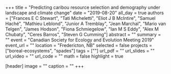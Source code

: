 +++
title = "Predicting caribou resource selection and demography under landscape and climate change"
date = "2019-08-20"
all_day = true
authors = ["Frances E C Stewart", "Tati Micheletti", "Eliot J B McIntire", "Samuel Haché", "Mathieu Leblond", "Junior A Tremblay", "Jean Marchal", "Mario van Telgen", "James Hodson", "Fiona Schmiegelow", "Ian M S Eddy", "Alex M Chubaty", "Ceres Barros", "Steven G Cumming"]
abstract = ""
summary = ""
event = "Canadian Society for Ecology and Evolution Meeting 2019"
event_url = ""
location = "Fredericton, NB"
selected = false
projects = ["boreal-ecosystems", "spades"]
tags = [""]
url_pdf = ""
url_slides = ""
url_video = ""
url_code = ""
math = false
highlight = true

[header]
image = ""
caption = ""
+++

